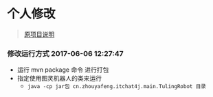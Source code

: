 # 个人修改
> [原项目说明](https://github.com/Kuangcp/itchat4j/blob/master/yaphone.md)
### 修改运行方式 2017-06-06 12:27:47
- 运行 mvn package 命令 进行打包
- 指定使用图灵机器人的类来运行
    - `java -cp jar包 cn.zhouyafeng.itchat4j.main.TulingRobot 目录`


